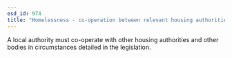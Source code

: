 ```yaml
---
esd_id: 974
title: "Homelessness - co-operation between relevant housing authorities and bodies"
---
```


A local authority must co-operate with other housing authorities and other bodies in circumstances detailed in the legislation.

